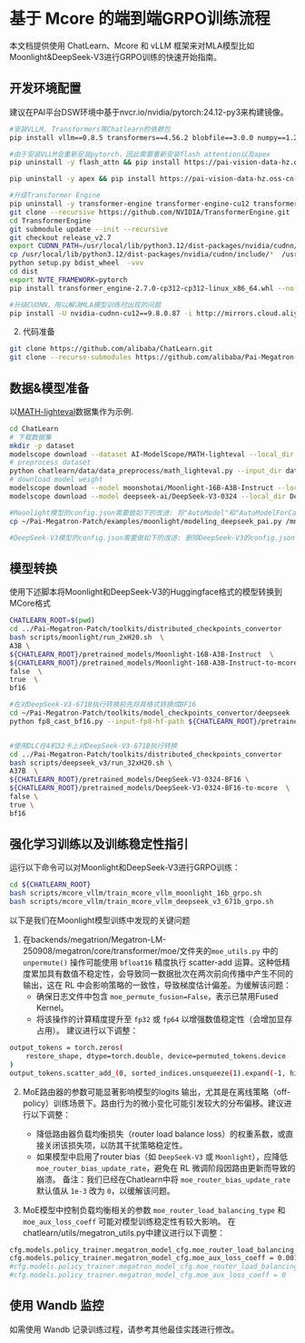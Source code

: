 # 基于 Mcore 的端到端GRPO训练流程

本文档提供使用 ChatLearn、Mcore 和 vLLM 框架来对MLA模型比如Moonlight&DeepSeek-V3进行GRPO训练的快速开始指南。

## 开发环境配置
建议在PAI平台DSW环境中基于nvcr.io/nvidia/pytorch:24.12-py3来构建镜像。
```bash
#安装VLLM, Transformers等Chatlearn的依赖包
pip install vllm==0.8.5 transformers==4.56.2 blobfile==3.0.0 numpy==1.26.4 accelerate==1.10.0 wandb==0.19.11 datasets==3.6.0 grpcio==1.71.0 omegaconf==2.3.0  hydra-core==1.3.2 msgspec==0.19.0 mathruler==0.1.0 pylatexenc==2.10 langgraph==0.6.6 ray[default]==2.46.0 -i https://mirrors.aliyun.com/pypi/simple/ 

#由于安装VLLM会重新安装pytorch，因此需要重新安装flash attention以及apex
pip uninstall -y flash_attn && pip install https://pai-vision-data-hz.oss-cn-zhangjiakou.aliyuncs.com/csrc/flash-attention/torch2.6.0-cu12x/flash_attn-2.4.2-cp312-cp312-linux_x86_64.whl --no-cache-dir -i https://mirrors.aliyun.com/pypi/simple/ 

pip uninstall -y apex && pip install https://pai-vision-data-hz.oss-cn-zhangjiakou.aliyuncs.com/csrc/apex/torch2.6.0-cuda12x/apex-0.1-cp312-cp312-linux_x86_64.whl --no-cache-dir -i https://mirrors.aliyun.com/pypi/simple/ 

#升级Transformer Engine
pip uninstall -y transformer-engine transformer-engine-cu12 transformer-engine-torch
git clone --recursive https://github.com/NVIDIA/TransformerEngine.git
cd TransformerEngine
git submodule update --init --recursive
git checkout release_v2.7
export CUDNN_PATH=/usr/local/lib/python3.12/dist-packages/nvidia/cudnn/
cp /usr/local/lib/python3.12/dist-packages/nvidia/cudnn/include/*  /usr/local/cuda/include/
python setup.py bdist_wheel  -vvv
cd dist
export NVTE_FRAMEWORK=pytorch 
pip install transformer_engine-2.7.0-cp312-cp312-linux_x86_64.whl --no-cache-dir -i https://mirrors.aliyun.com/pypi/simple/ --trusted-host mirrors.cloud.aliyuncs.com

#升级CUDNN，用以解决MLA模型训练时出现的问题
pip install -U nvidia-cudnn-cu12==9.8.0.87 -i http://mirrors.cloud.aliyuncs.com/pypi/simple --trusted-host mirrors.cloud.aliyuncs.com

```
2. 代码准备

```bash
git clone https://github.com/alibaba/ChatLearn.git
git clone --recurse-submodules https://github.com/alibaba/Pai-Megatron-Patch.git
```

## 数据&模型准备
以[MATH-lighteval](https://www.modelscope.cn/datasets/AI-ModelScope/MATH-lighteval)数据集作为示例.
```bash
cd ChatLearn
# 下载数据集
mkdir -p dataset
modelscope download --dataset AI-ModelScope/MATH-lighteval --local_dir dataset/MATH-lighteval
# preprocess dataset
python chatlearn/data/data_preprocess/math_lighteval.py --input_dir dataset/MATH-lighteval --local_dir dataset/MATH-lighteval
# download model weight
modelscope download --model moonshotai/Moonlight-16B-A3B-Instruct --local_dir Moonlight-16B-A3B-Instruct
modelscope download --model deepseek-ai/DeepSeek-V3-0324 --local_dir DeepSeek-V3-0324

#Moonlight模型的config.json需要做如下的改进: 将"AutoModel"和"AutoModelForCausalLM"的值分别修改为modeling_deepseek_pai.DeepseekV3Model，modeling_deepseek_pai.DeepseekV3ForCausalLM
cp ~/Pai-Megatron-Patch/examples/moonlight/modeling_deepseek_pai.py /mnt/data/ckpts/huggingface/Moonlight-16B-A3B-Instruct

#DeepSeek-V3模型的config.json需要做如下的改进: 删除DeepSeek-V3的config.json中的quantization_config相关配置

```

## 模型转换
使用下述脚本将Moonlight和DeepSeek-V3的Huggingface格式的模型转换到MCore格式
```bash
CHATLEARN_ROOT=$(pwd)
cd ../Pai-Megatron-Patch/toolkits/distributed_checkpoints_convertor
bash scripts/moonlight/run_2xH20.sh  \
A3B \
${CHATLEARN_ROOT}/pretrained_models/Moonlight-16B-A3B-Instruct  \
${CHATLEARN_ROOT}/pretrained_models/Moonlight-16B-A3B-Instruct-to-mcore \
false  \
true  \
bf16

#在对DeepSeek-V3-671B执行转换前先将其格式转换成BF16
cd ~/Pai-Megatron-Patch/toolkits/model_checkpoints_convertor/deepseek
python fp8_cast_bf16.py --input-fp8-hf-path ${CHATLEARN_ROOT}/pretrained_models/DeepSeek-V3-0324 --output-bf16-hf-path ${CHATLEARN_ROOT}/pretrained_models/DeepSeek-V3-0324-BF16


#使用DLC在4机32卡上对DeepSeek-V3-671B执行转换
cd ../Pai-Megatron-Patch/toolkits/distributed_checkpoints_convertor
bash scripts/deepseek_v3/run_32xH20.sh \
A37B  \
${CHATLEARN_ROOT}/pretrained_models/DeepSeek-V3-0324-BF16 \
${CHATLEARN_ROOT}/pretrained_models/DeepSeek-V3-0324-BF16-to-mcore  \
false \
true \
bf16

```

## 强化学习训练以及训练稳定性指引
运行以下命令可以对Moonlight和DeepSeek-V3进行GRPO训练：

```bash
cd ${CHATLEARN_ROOT}
bash scripts/mcore_vllm/train_mcore_vllm_moonlight_16b_grpo.sh
bash scripts/mcore_vllm/train_mcore_vllm_deepseek_v3_671b_grpo.sh
```

以下是我们在Moonlight模型训练中发现的关键问题

1. 在backends/megatrion/Megatron-LM-250908/megatron/core/transformer/moe/文件夹的`moe_utils.py` 中的 `unpermute()` 操作可能使用 `bfloat16` 精度执行 scatter-add 运算。这种低精度累加具有数值不稳定性，会导致同一数据批次在两次前向传播中产生不同的输出，这在 RL 中会影响策略的一致性，导致梯度估计偏差。为缓解该问题：
   + 确保日志文件中包含 `moe_permute_fusion=False`，表示已禁用Fused Kernel。
   + 将该操作的计算精度提升至 `fp32` 或 `fp64` 以增强数值稳定性（会增加显存占用）。
建议进行以下调整：
```bash
output_tokens = torch.zeros(
    restore_shape, dtype=torch.double, device=permuted_tokens.device
)
output_tokens.scatter_add_(0, sorted_indices.unsqueeze(1).expand(-1, hidden), permuted_tokens.double())
```

2. MoE路由器的参数可能显著影响模型的logits 输出，尤其是在离线策略（off-policy）训练场景下。路由行为的微小变化可能引发较大的分布偏移。建议进行以下调整：
   + 降低路由器负载均衡损失（router load balance loss）的权重系数，或直接关闭该损失项，以防其干扰策略稳定性。
   + 如果模型中启用了router bias（如 `DeepSeek-V3` 或 `Moonlight`），应降低 `moe_router_bias_update_rate`，避免在 RL 微调阶段因路由更新而导致的崩溃。
备注：我们已经在Chatlearn中将 `moe_router_bias_update_rate` 默认值从 `1e-3` 改为 `0`，以缓解该问题。

3. MoE模型中控制负载均衡相关的参数 `moe_router_load_balancing_type` 和 `moe_aux_loss_coeff` 可能对模型训练稳定性有较大影响。
在chatlearn/utils/megatron_utils.py中建议进行以下调整： 
```bash
cfg.models.policy_trainer.megatron_model_cfg.moe_router_load_balancing_type = "seq_aux_loss"
cfg.models.policy_trainer.megatron_model_cfg.moe_aux_loss_coeff = 0.001
#cfg.models.policy_trainer.megatron_model_cfg.moe_router_load_balancing_type = "none"
#cfg.models.policy_trainer.megatron_model_cfg.moe_aux_loss_coeff = 0
```


## 使用 Wandb 监控
如需使用 Wandb 记录训练过程，请参考其他最佳实践进行修改。
